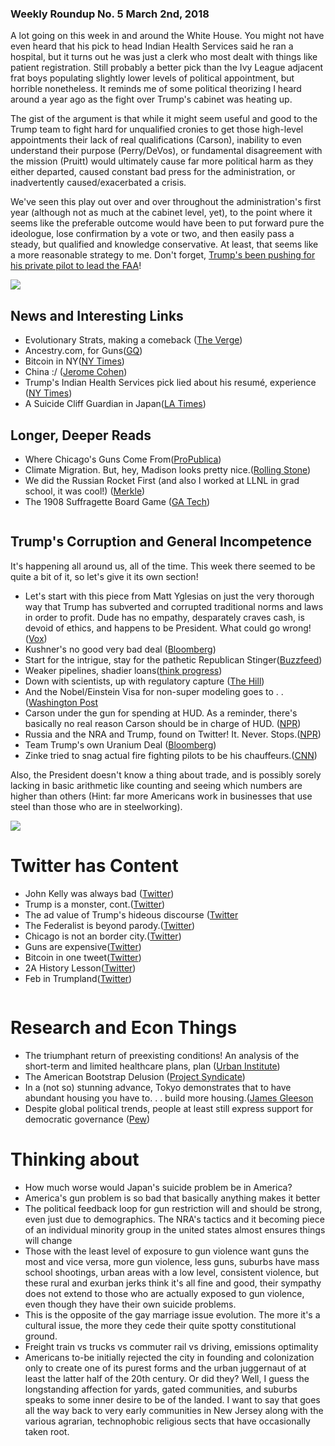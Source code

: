 
### Weekly Roundup No. 5 March 2nd, 2018

A lot going on this week in and around the White House. You might not have even heard that his pick to head Indian Health Services said he ran a hospital, but it turns out he was just a clerk who most dealt with things like patient registration. Still probably a better pick than the Ivy League adjacent frat boys populating slightly lower levels of political appointment, but horrible nonetheless. It reminds me of some political theorizing I heard around a year ago as the fight over Trump's cabinet was heating up. 

The gist of the argument is that while it might seem useful and good to the Trump team to fight hard for unqualified cronies to get those high-level appointments their lack of real qualifications (Carson), inability to even understand their purpose (Perry/DeVos), or fundamental disagreement with the mission (Pruitt) would ultimately cause far more political harm as they either departed, caused constant bad press for the administration, or inadvertently caused/exacerbated a crisis. 

We've seen this play out over and over throughout the administration's first year (although not as much at the cabinet level, yet), to the point where it seems like the preferable outcome would have been to put forward pure the ideologue, lose confirmation by a vote or two, and then easily pass a steady, but qualified and knowledge conservative. At least, that seems like a more reasonable strategy to me. Don't forget, [Trump's been pushing for his private pilot to lead the FAA](https://www.axios.com/exclusive-trump-privately-pushing-personal-pilot-to-run-faa-1519595187-5a735cc4-63e6-4348-b980-1aadf0b8e80d.html)!

![](https://farm5.staticflickr.com/4609/40572326001_ba1cb04853_c.jpg)

## News and Interesting Links

* Evolutionary Strats, making a comeback ([The Verge](https://www.theverge.com/tldr/2018/2/28/17062338/ai-agent-atari-q-bert-cracked-bug-cheat))
* Ancestry.com, for Guns([GQ](https://www.gq.com/story/inside-federal-bureau-of-way-too-many-guns/))
* Bitcoin in NY([NY Times](https://www.nytimes.com/2018/02/28/business/economy/bitcoin-electricity-productivity.html))
* China :/ ([Jerome Cohen](http://www.jeromecohen.net/jerrys-blog/china-is-likely-to-enter-another-long-period-of-severe-dictatorship))
* Trump's Indian Health Services pick lied about his resumé, experience ([NY Times](https://nytimes.com/2018/02/22/us/politics/indian-health-service-robert-weaver.html))
* A Suicide Cliff Guardian in Japan([LA Times](http://www.latimes.com/world/asia/la-fg-japan-suicide-20180222-story.html?outputType=amp))
![]()

## Longer, Deeper Reads
* Where Chicago's Guns Come From([ProPublica](https://www.propublica.org/article/how-chicago-gets-its-gun))
* Climate Migration. But, hey, Madison looks pretty nice.([Rolling Stone](https://www.rollingstone.com/politics/news/welcome-to-the-age-of-climate-migration-w516974))
* We did the Russian Rocket First (and also I worked at LLNL in grad school, it was cool!) ([Merkle](http://www.merkle.com/pluto/pluto.html))
* The 1908 Suffragette Board Game ([GA Tech](http://pwp.gatech.edu/suffragetto/historiography/))

![]()
## Trump's Corruption and General Incompetence

It's happening all around us, all of the time. This week there seemed to be quite a bit of it, so let's give it its own section!

* Let's start with this piece from Matt Yglesias on just the very thorough way that Trump has subverted and corrupted traditional norms and laws in order to profit. Dude has no empathy, desparately craves cash, is devoid of ethics, and happens to be President. What could go wrong!([Vox](https://www.vox.com/policy-and-politics/2018/3/1/17056562/trump-corruption-midterms))
* Kushner's no good very bad deal ([Bloomberg](https://www.bloomberg.com/graphics/2017-kushners-china-deal-flop-was-part-of-much-bigger-hunt-for-cash/))
* Start for the intrigue, stay for the pathetic Republican Stinger([Buzzfeed](https://www.buzzfeed.com/amphtml/tariniparti/as-trump-spirals-many-of-his-staffers-are-looking-to-exit?utm_term=.xqz8KO7dj))
* Weaker pipelines, shadier loans([think progress](https://thinkprogress.org/trump-rolled-back-pipeline-safety-regulations-benefiting-equity-firm-that-loaned-money-to-kushner-ca1c372857d7/))
* Down with scientists, up with regulatory capture ([The Hill](http://thehill.com/opinion/energy-environment/375308-trumps-epa-replaced-scientists-with-industry-advisors-under-the?amp))
* And the Nobel/Einstein Visa for non-super modeling goes to . . ([Washington Post](https://www.washingtonpost.com/amphtml/politics/questions-linger-about-how-melania-trump-a-slovenian-model-scored-the-einstein-visa/2018/02/28/d307ddb2-1b35-11e8-ae5a-16e60e4605f3_story.html)
* Carson under the gun for spending at HUD. As a reminder, there's basically no real reason Carson should be in charge of HUD. ([NPR](https://www.npr.org/2018/02/28/589493664/ben-carson-and-hud-face-allegations-of-lavish-spending-including-31-000-furnitur?utm_source=facebook.com&utm_medium=social&utm_campaign=npr&utm_term=nprnews&utm_content=20180228))
* Russia and the NRA and Trump, found on Twitter! It. Never. Stops.([NPR](http://n.pr/2FJXKY2))
* Team Trump's own Uranium Deal ([Bloomberg](https://www.bloomberg.com/amp/news/articles/2018-02-26/u-s-energy-chief-is-said-to-plan-nuclear-deal-talks-with-saudis))
* Zinke tried to snag actual fire fighting pilots to be his chauffeurs.([CNN](https://amp.cnn.com/cnn/2018/02/27/politics/ryan-zinke-nra/index.html))

Also, the President doesn't know a thing about trade, and is possibly sorely lacking in basic arithmetic like counting and seeing which numbers are higher than others (Hint: far more Americans work in businesses that use steel than those who are in steelworking). 

![](https://farm5.staticflickr.com/4675/40572778511_1957cc484a_z.jpg)

# Twitter has Content
* John Kelly was always bad ([Twitter](https://twitter.com/maxwelltani/status/968276220172521472))
* Trump is a monster, cont.([Twitter](https://twitter.com/mattmfm/status/967474049013121027))
* The ad value of Trump's hideous discourse ([Twitter](https://twitter.com/nycsouthpaw/status/967464280592445440)
* The Federalist is beyond parody.([Twitter](https://twitter.com/federalistpitch/status/967053666271354880))
* Chicago is not an border city.([Twitter](https://twitter.com/mattyglesias/status/967111755703996417))
* Guns are expensive([Twitter](https://twitter.com/jndevereux/status/967523062123057158))
* Bitcoin in one tweet([Twitter](https://twitter.com/k_morrissey/status/967607295956758528))
* 2A History Lesson([Twitter](https://twitter.com/egavactip/status/967923256983420928))
* Feb in Trumpland([Twitter](https://twitter.com/daneggenwpost/status/969181140941549569?s=21))

![]()
# Research and Econ Things

* The triumphant return of preexisting conditions! An analysis of the short-term and limited healthcare plans, plan ([Urban Institute](https://www.urban.org/research/publication/potential-impact-short-term-limited-duration-policies-insurance-coverage-premiums-and-federal-spending/view/full_report))
* The American Bootstrap Delusion ([Project Syndicate](https://www.project-syndicate.org/commentary/social-mobility-american-and-european-views-by-stefanie-stantcheva-2018-02/english))
* In a (not so) stunning advance, Tokyo demonstrates that to have abundant housing you have to. . . build more housing.([James Gleeson](https://jamesjgleeson.wordpress.com/2018/02/19/how-tokyo-built-its-way-to-abundant-housing/amp/$)
* Despite global political trends, people at least still express support for democratic governance ([Pew](http://www.pewglobal.org/2017/10/16/globally-broad-support-for-representative-and-direct-democracy/))
![]()

# Thinking about

* How much worse would Japan's suicide problem be in America?
* America's gun problem is so bad that basically anything makes it better 
* The political feedback loop for gun restriction will and should be strong, even just due to demographics. The NRA's tactics and it becoming piece of an individual minority group in the united states almost ensures things will change 
* Those with the least level of exposure to gun violence want guns the most and vice versa, more gun violence, less guns, suburbs have mass school shootings, urban areas with a low level, consistent violence, but these rural and exurban jerks think it's all fine and good, their sympathy does not extend to those who are actually exposed to gun violence, even though they have their own suicide problems. 
* This is the opposite of the gay marriage issue evolution. The more it's a cultural issue, the more they cede their quite spotty constitutional ground. 
* Freight train vs trucks vs commuter rail vs driving, emissions optimality
* Americans to-be initially rejected the city in founding and colonization only to create one of its purest forms and the urban juggernaut of at least the latter half of the 20th century. Or did they? Well, I guess the longstanding affection for yards, gated communities, and suburbs speaks to some inner desire to be of the landed. I want to say that goes all the way back to very early communities in New Jersey along with the various agrarian, technophobic religious sects that have occasionally taken root.









